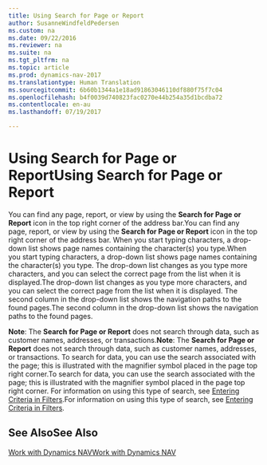 ```yaml
---
title: Using Search for Page or Report
author: SusanneWindfeldPedersen
ms.custom: na
ms.date: 09/22/2016
ms.reviewer: na
ms.suite: na
ms.tgt_pltfrm: na
ms.topic: article
ms.prod: dynamics-nav-2017
ms.translationtype: Human Translation
ms.sourcegitcommit: 6b60b1344a1e18ad91863046110df880f75f7c04
ms.openlocfilehash: b4f0039d740823fac0270e44b254a35d1bcdba72
ms.contentlocale: en-au
ms.lasthandoff: 07/19/2017

---
```


# <a name="using-search-for-page-or-report"></a><span data-ttu-id="a6da9-102">Using Search for Page or Report</span><span class="sxs-lookup"><span data-stu-id="a6da9-102">Using Search for Page or Report</span></span>
<span data-ttu-id="a6da9-103">You can find any page, report, or view by using the **Search for Page or Report** icon in the top right corner of the address bar.</span><span class="sxs-lookup"><span data-stu-id="a6da9-103">You can find any page, report, or view by using the **Search for Page or Report** icon in the top right corner of the address bar.</span></span>
<span data-ttu-id="a6da9-104">When you start typing characters, a drop-down list shows page names containing the character(s) you type.</span><span class="sxs-lookup"><span data-stu-id="a6da9-104">When you start typing characters, a drop-down list shows page names containing the character(s) you type.</span></span> <span data-ttu-id="a6da9-105">The drop-down list changes as you type more characters, and you can select the correct page from the list when it is displayed.</span><span class="sxs-lookup"><span data-stu-id="a6da9-105">The drop-down list changes as you type more characters, and you can select the correct page from the list when it is displayed.</span></span> <span data-ttu-id="a6da9-106">The second column in the drop-down list shows the navigation paths to the found pages.</span><span class="sxs-lookup"><span data-stu-id="a6da9-106">The second column in the drop-down list shows the navigation paths to the found pages.</span></span>

<span data-ttu-id="a6da9-107">**Note**: The **Search for Page or Report** does not search through data, such as customer names, addresses, or transactions.</span><span class="sxs-lookup"><span data-stu-id="a6da9-107">**Note**: The **Search for Page or Report** does not search through data, such as customer names, addresses, or transactions.</span></span> <span data-ttu-id="a6da9-108">To search for data, you can use the search associated with the page; this is illustrated with the magnifier symbol placed in the page top right corner.</span><span class="sxs-lookup"><span data-stu-id="a6da9-108">To search for data, you can use the search associated with the page; this is illustrated with the magnifier symbol placed in the page top right corner.</span></span> <span data-ttu-id="a6da9-109">For information on using this type of search, see [Entering Criteria in Filters](ui-enter-criteria-filters.md).</span><span class="sxs-lookup"><span data-stu-id="a6da9-109">For information on using this type of search, see [Entering Criteria in Filters](ui-enter-criteria-filters.md).</span></span>

## <a name="see-also"></a><span data-ttu-id="a6da9-110">See Also</span><span class="sxs-lookup"><span data-stu-id="a6da9-110">See Also</span></span>
[<span data-ttu-id="a6da9-111">Work with Dynamics NAV</span><span class="sxs-lookup"><span data-stu-id="a6da9-111">Work with Dynamics NAV</span></span>](ui-work-product.md)

